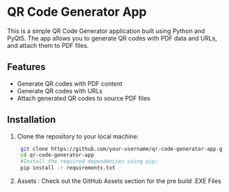 # QR Code Generator App

This is a simple QR Code Generator application built using Python and PyQt5. The app allows you to generate QR codes with PDF data and URLs, and attach them to PDF files.

## Features

- Generate QR codes with PDF content
- Generate QR codes with URLs
- Attach generated QR codes to source PDF files

## Installation

1. Clone the repository to your local machine:

   ```bash
    git clone https://github.com/your-username/qr-code-generator-app.git
    cd qr-code-generator-app
    #Install the required dependencies using pip:
    pip install -r requirements.txt

2. Assets :
    Check out the GitHub Assets section for the pre build .EXE Files 